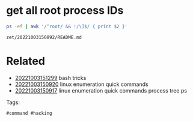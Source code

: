# get all root process IDs
```bash
ps -ef | awk '/^root/ && !/\]$/ { print $2 }'
```

` zet/20221003150892/README.md `

# Related

- [20221003151299](/zet/20221003151299/README.md) bash tricks
- [20221003150920](/zet/20221003150920/README.md) linux enumeration quick commands
- [20221003150917](/zet/20221003150917/README.md) linux enumeration quick commands process tree ps

Tags:

    #command #hacking
